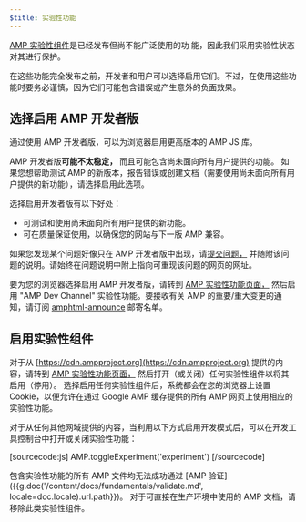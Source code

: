 ```yaml
---
$title: 实验性功能
---
```


[AMP 实验性组件](https://github.com/ampproject/amphtml/tree/master/tools/experiments)是已经发布但尚不能广泛使用的功
能，因此我们采用实验性状态对其进行保护。

在这些功能完全发布之前，开发者和用户可以选择启用它们。不过，在使用这些功能时要务必谨慎，因为它们可能包含错误或产生意外的负面效果。

## 选择启用 AMP 开发者版

通过使用 AMP 开发者版，可以为浏览器启用更高版本的 AMP JS 库。

AMP 开发者版**可能不太稳定，** 而且可能包含尚未面向所有用户提供的功能。 如果您想帮助测试 AMP 的新版本，报告错误或创建文档（需要使用尚未面向所有用户提供的新功能），请选择启用此选项。

选择启用开发者版有以下好处：

- 可测试和使用尚未面向所有用户提供的新功能。
- 可在质量保证使用，以确保您的网站与下一版 AMP 兼容。

如果您发现某个问题好像只在 AMP 开发者版中出现，请[提交问题，](https://github.com/ampproject/amphtml/issues/new) 并随附该问题的说明。请始终在问题说明中附上指向可重现该问题的网页的网址。

要为您的浏览器选择启用 AMP 开发者版，请转到 [AMP 实验性功能页面，](https://cdn.ampproject.org/experiments.html) 然后启用 "AMP Dev Channel" 实验性功能。要接收有关 AMP 的重要/重大变更的通知，请订阅 [amphtml-announce](https://groups.google.com/forum/#!forum/amphtml-announce) 邮寄名单。

## 启用实验性组件

对于从 [https://cdn.ampproject.org](https://cdn.ampproject.org) 提供的内容，请转到 [AMP 实验性功能页面，](https://cdn.ampproject.org/experiments.html) 然后打开（或关闭）任何实验性组件以将其启用（停用）。 选择启用任何实验性组件后，系统都会在您的浏览器上设置 Cookie，以便允许在通过 Google AMP 缓存提供的所有 AMP 网页上使用相应的实验性功能。

对于从任何其他网域提供的内容，当利用以下方式启用开发模式后，可以在开发工具控制台中打开或关闭实验性功能：

[sourcecode:js]
AMP.toggleExperiment('experiment')
[/sourcecode]

包含实验性功能的所有 AMP 文件均无法成功通过
[AMP 验证]({{g.doc('/content/docs/fundamentals/validate.md', locale=doc.locale).url.path}})。
对于可直接在生产环境中使用的 AMP 文档，请移除此类实验性组件。

